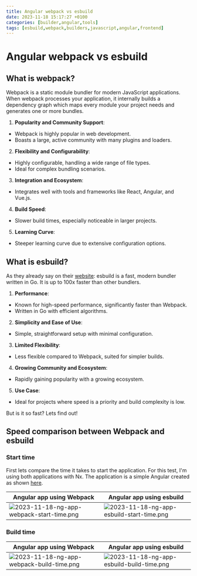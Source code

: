 ```yaml
---
title: Angular webpack vs esbuild
date: 2023-11-18 15:17:27 +0100
categories: [builder,angular,tools]
tags: [esbuild,webpack,builders,javascript,angular,frontend]
---
```

# Angular webpack vs esbuild
## What is webpack?
Webpack is a static module bundler for modern JavaScript applications. When webpack processes your application, it internally builds a dependency graph which maps every module your project needs and generates one or more bundles.

1. **Popularity and Community Support**:
  - Webpack is highly popular in web development.
  - Boasts a large, active community with many plugins and loaders.

2. **Flexibility and Configurability**:
  - Highly configurable, handling a wide range of file types.
  - Ideal for complex bundling scenarios.

3. **Integration and Ecosystem**:
  - Integrates well with tools and frameworks like React, Angular, and Vue.js.

4. **Build Speed**:
  - Slower build times, especially noticeable in larger projects.

5. **Learning Curve**:
  - Steeper learning curve due to extensive configuration options.

## What is esbuild?
As they already say on their [website](https://esbuild.github.io/): esbuild is a fast, modern bundler written in Go. It is up to 100x faster than other bundlers.

1. **Performance**:
  - Known for high-speed performance, significantly faster than Webpack.
  - Written in Go with efficient algorithms.

2. **Simplicity and Ease of Use**:
  - Simple, straightforward setup with minimal configuration.

3. **Limited Flexibility**:
  - Less flexible compared to Webpack, suited for simpler builds.

4. **Growing Community and Ecosystem**:
  - Rapidly gaining popularity with a growing ecosystem.

5. **Use Case**:
  - Ideal for projects where speed is a priority and build complexity is low.

But is it so fast? Lets find out!

## Speed comparison between Webpack and esbuild

### **Start** time
First lets compare the time it takes to start the application. For this test, I'm using both applications with Nx. The application is a simple Angular created as shown [here](../how-to-start-an-standalone-app-with-nx).

| Angular app using **Webpack**                                                                                                             | Angular app using **esbuild**                                                                             |
|-------------------------------------------------------------------------------------------------------------------------------------------|-----------------------------------------------------------------------------------------------------------|
| ![2023-11-18-ng-app-webpack-start-time.png](../../assets%2Fposts%2F2023-11-18-ng-app-webpack-start-time.png)| ![2023-11-18-ng-app-esbuild-start-time.png](../../assets/posts/2023-11-18-ng-app-esbuild-start-time.png) |

### **Build** time

| Angular app using **Webpack**                                                                                  | Angular app using **esbuild**                                                                                  |
|----------------------------------------------------------------------------------------------------------------|----------------------------------------------------------------------------------------------------------------|
| ![2023-11-18-ng-app-webpack-build-time.png](../..%2Fassets%2Fposts%2F2023-11-18-ng-app-webpack-build-time.png) | ![2023-11-18-ng-app-esbuild-build-time.png](../..%2Fassets%2Fposts%2F2023-11-18-ng-app-esbuild-build-time.png) |
